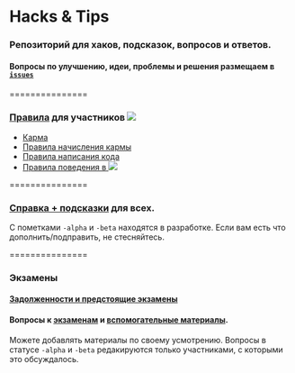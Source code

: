 # Hacks & Tips

### **Репозиторий для хаков, подсказок, вопросов и ответов.**

#### Вопросы по улучшению, идеи, проблемы и решения размещаем в [`issues`](https://github.com/soda-io/Hacks-and-Tips/issues/new)


===============

### [Правила](rules) для участников ![](https://avatars0.githubusercontent.com/u/6559911?s=20)

 - [Карма](rules/KARMA.md)
 - [Правила начисления кармы](rules/KARMA-RULES.md)
 - [Правила написания кода](rules/CODING-RULES.md)
 - [Правила поведения в ![](https://avatars0.githubusercontent.com/u/6559911?s=20)](rules/RULES.md)
 

===============

### [Справка + подсказки](cheatsheets) для всех. 



С пометками `-alpha` и `-beta` находятся в разработке. Если вам есть что дополнить/подправить, не стесняйтесь.

===============

### Экзамены

#### [Задолженности и предстоящие экзамены](exams/readme.md)



#### Вопросы к [экзаменам](exams/questions.md)  и [вспомогательные материалы](exams).



Можете добавлять материалы по своему усмотрению. Вопросы в статусе `-alpha` и `-beta` редакируются только участниками, с которыми это обсуждалось.


